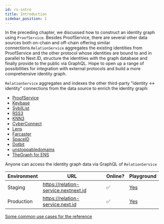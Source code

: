 ```yaml
---
id: rs-intro
title: Introduction
sidebar_position: 1
---
```


In the preceding chapter, we discussed how to construct an identity graph using `ProofService`. Besides ProofService, there are several other data sources both on-chain and off-chain offering similar connections.`RelationService` aggregates the existing identities from ProofService and the other protocol whose identities are bound to and in parallel to Next.ID, structure the identities with the graph database and finally provide to the public via GraphQL. Hope to open up a range of possibilities for integration with external protocols and build a more comprehensive identity graph.

`RelationService` aggregates and indexes the other third-party "identity <-> identity" connections from the data source to enrich the identity graph:
- [ProofService](../proof-service/ps-intro)
- [Keybase](https://keybase.io)
- [SybilList](https://github.com/Uniswap/sybil-list/blob/master/verified.json)
- [RSS3](https://rss3.io/network/api.html)
- [KNN3](https://docs.knn3.xyz/graphql)
- [CyberConnect](https://cyberconnect.me)
- [Lens](https://www.lens.dev/)
- [Farcaster](https://www.farcaster.xyz/)
- [SpaceID](https://space.id/)
- [Dotbit](https://www.did.id/)
- [unstoppabledomains](https://unstoppabledomains.com/)
- [TheGraph for ENS](https://thegraph.com/hosted-service/subgraph/ensdomains/ens)

Anyone can access the identity graph data via GraphQL of `RelationService`

| Environment | URL                                  | Online? | Playground                                  |
|-------------|--------------------------------------|---------|---------------------------------------------|
| Staging     | https://relation-service.nextnext.id | ✅      | [Yes](https://relation-service.nextnext.id) |
| Production  | https://relation-service.next.id     | ✅      | [Yes](https://relation-service.next.id)     |

[Some common use cases for the reference](rs-example)
